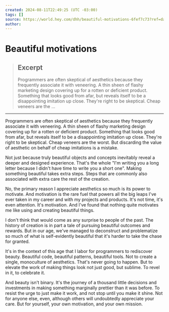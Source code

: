 ```yaml
---
created: 2024-08-11T22:49:25 (UTC -03:00)
tags: []
source: https://world.hey.com/dhh/beautiful-motivations-6fef7c73?ref=dailydev
author: 
---
```


# Beautiful motivations

> ## Excerpt
> Programmers are often skeptical of aesthetics because they frequently associate it with veneering. A thin sheen of flashy marketing design covering up for a rotten or deficient product. Something that looks good from afar, but reveals itself to be a disappointing imitation up close. They're right to be skeptical. Cheap veneers are the ...

---
Programmers are often skeptical of aesthetics because they frequently associate it with veneering. A thin sheen of flashy marketing design covering up for a rotten or deficient product. Something that looks good from afar, but reveals itself to be a disappointing imitation up close. They're right to be skeptical. Cheap veneers are the worst. But discarding the value of aesthetic on behalf of cheap imitations is a mistake.

Not just because truly beautiful objects and concepts inevitably reveal a deeper and designed experience. That's the whole "I'm writing you a long letter because I didn't have time to write you a short one". Making something beautiful takes extra steps. Steps that are commonly also associated with extra care the rest of the creation.

No, the primary reason I appreciate aesthetics so much is its power to motivate. And motivation is the rare fuel that powers all the big leaps I've ever taken in my career and with my projects and products. It's not time, it's even attention. It's motivation. And I've found that nothing quite motivates me like using and creating beautiful things.

I don't think that would come as any surprise to people of the past. The history of creation is in part a tale of pursuing beautiful outcomes and rewards. But in our age, we've managed to deconstruct and problematize so much of what is self-evidently beautiful that it's harder to take the chase for granted.

It's in the context of this age that I labor for programmers to rediscover beauty. Beautiful code, beautiful patterns, beautiful tools. Not to create a single, monoculture of aesthetics. That's never going to happen. But to elevate the work of making things look not just good, but sublime. To revel in it, to celebrate it.

And beauty isn't binary. It's the journey of a thousand little decisions and investments in making something marginally prettier than it was before. To resist the urge to just make it work, and not stop until you make it shine. Not for anyone else, even, although others will undoubtedly appreciate your care. But for yourself, your own motivation, and your own mission.
